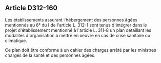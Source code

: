 ## Article D312-160

Les établissements assurant l'hébergement des personnes âgées mentionnés au 6° du I de l'article L. 312-1
sont tenus d'intégrer dans le projet d'établissement mentionné à l'article L. 311-8 un plan détaillant les
modalités d'organisation à mettre en oeuvre en cas de crise sanitaire ou climatique.

Ce plan doit être conforme à un cahier des charges arrêté par les ministres chargés de la santé et des
personnes âgées.

